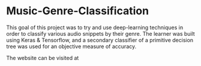 # Music-Genre-Classification

This goal of this project was to try and use deep-learning techniques in order to classify various audio snippets by their genre. The learner was built using Keras & Tensorflow, and a secondary classifier of a primitive decision tree was used for an objective measure of accuracy.

The website can be visited at 
